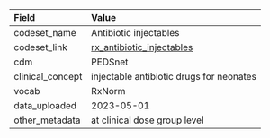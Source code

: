 |Field            |Value                                    |
|:----------------|:----------------------------------------|
|codeset_name     |Antibiotic injectables                   |
|codeset_link     |[rx_antibiotic_injectables](https://github.com/PEDSnet/Variable-Dictionary/blob/main/drug/rx_antibiotic_injectables.csv)|
|cdm              |PEDSnet                                  |
|clinical_concept |injectable antibiotic drugs for neonates |
|vocab            |RxNorm                                   |
|data_uploaded    |2023-05-01                               |
|other_metadata   |at clinical dose group level             |
